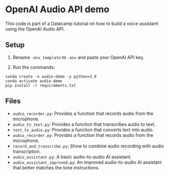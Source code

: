 # OpenAI Audio API demo

This code is part of a Datacamp tutorial on how to build a voice assistant using
the OpenAI Audio API.

## Setup

1. Rename `.env_template` to `.env` and paste your OpenAI API key.

2. Run the commands:

  ```
  conda create -n audio-demo -y python=3.9
  conda activate audio-demo
  pip install -r requirements.txt
  ```

## Files

- `audio_recorder.py`: Provides a function that records audio from the microphone.
- `audio_to_text.py`: Provides a function that transcribes audio to text.
- `text_to_audio.py`: Provides a function that converts text into audio.
- `audio_recorder.py`: Provides a function that records audio from the microphone.
- `record_and_transcribe.py`: Show to combine audio recording with audio transcription.
- `audio_assistant.py`: A basic audio-to-audio AI assistant.
- `audio_assistant_improved.py`: An improved audio-to-audio AI assistant that better matches the tone instructions.
